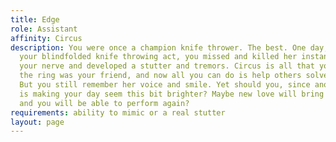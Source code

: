 ```yaml
---
title: Edge
role: Assistant
affinity: Circus
description: You were once a champion knife thrower. The best. One day, when performing
  your blindfolded knife throwing act, you missed and killed her instantly. You lost
  your nerve and developed a stutter and tremors. Circus is all that you've known,
  the ring was your friend, and now all you can do is help others solve their problems.
  But you still remember her voice and smile. Yet should you, since another smile
  is making your day seem this bit brighter? Maybe new love will bring the edge back
  and you will be able to perform again?
requirements: ability to mimic or a real stutter
layout: page
---
```


